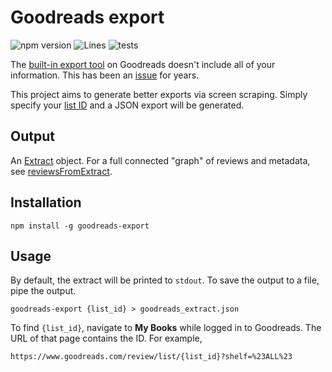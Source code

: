 # Goodreads export

![npm version](https://img.shields.io/npm/v/goodreads-export)
![Lines](https://img.shields.io/badge/Coverage-86.67%25-yellow.svg)
![tests](https://img.shields.io/badge/tests-passing-brightgreen)

The [built-in export tool](https://www.goodreads.com/review/import) on
Goodreads doesn't include all of your information. This has been an
[issue](https://help.goodreads.com/s/question/0D51H00004eObS5/goodreads-export-is-missing-some-information-and-sometimes-the-information-that-is-exported-is-incorrect-help)
for years.

This project aims to generate better exports via screen scraping. Simply
specify your [list ID](#usage) and a JSON export will be generated.

## Output

An [Extract](src/types.ts) object. For a full connected "graph" of reviews and metadata, see [reviewsFromExtract](src/util/transform.ts).

## Installation

```shell
npm install -g goodreads-export
```

## Usage

By default, the extract will be printed to `stdout`. To save the output to a
file, pipe the output.

```shell
goodreads-export {list_id} > goodreads_extract.json
```

To find `{list_id}`, navigate to **My Books** while logged in to Goodreads. The URL of
that page contains the ID. For example,

```
https://www.goodreads.com/review/list/{list_id}?shelf=%23ALL%23
```
